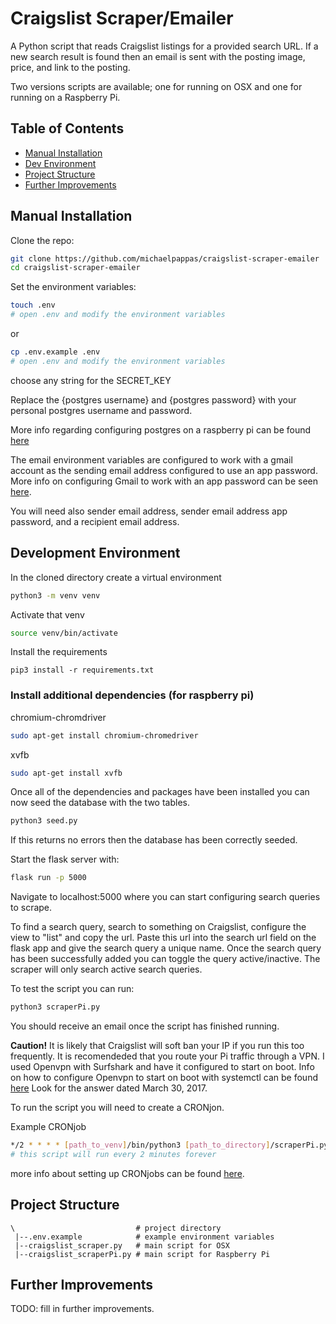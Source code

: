# Craigslist Scraper/Emailer
A Python script that reads Craigslist listings for a provided search URL. If a new search result is found then an email is sent with the posting image, price, and link to the posting.

Two versions scripts are available; one for running on OSX and one for running on a Raspberry Pi.


## Table of Contents
- [Manual Installation](#manual-installation)
- [Dev Environment](#development-environment)
- [Project Structure](#project-structure)
- [Further Improvements](#further-improvements)

## Manual Installation

Clone the repo:

```bash
git clone https://github.com/michaelpappas/craigslist-scraper-emailer
cd craigslist-scraper-emailer
```

Set the environment variables:
```bash
touch .env
# open .env and modify the environment variables
```
or
```bash
cp .env.example .env
# open .env and modify the environment variables
```
choose any string for the SECRET_KEY

Replace the {postgres username} and {postgres password} with your personal postgres username and password.

More info regarding configuring postgres on a raspberry pi can be found [here](https://pimylifeup.com/raspberry-pi-postgresql/)

The email environment variables are configured to work with a gmail account as the sending email address configured to use an app password.
More info on configuring Gmail to work with an app password can be seen [here](https://support.google.com/accounts/answer/185833?hl=en).

You will need also sender email address, sender email address app password, and a recipient email address.


## Development Environment

In the cloned directory create a virtual environment
```bash
python3 -m venv venv
```

Activate that venv
```bash
source venv/bin/activate
```

Install the requirements
```
pip3 install -r requirements.txt
```

### Install additional dependencies (for raspberry pi)

chromium-chromdriver
```bash
sudo apt-get install chromium-chromedriver
```

xvfb
```bash
sudo apt-get install xvfb
```

Once all of the dependencies and packages have been installed you can now seed the database with the two tables.
```bash
python3 seed.py
```
If this returns no errors then the database has been correctly seeded.

Start the flask server with:
```bash
flask run -p 5000
```
Navigate to localhost:5000 where you can start configuring search queries to scrape.

To find a search query, search to something on Craigslist, configure the view to "list" and copy the url.
Paste this url into the search url field on the flask app and give the search query a unique name.
Once the search query has been successfully added you can toggle the query active/inactive.
The scraper will only search active search queries.

To test the script you can run:
```bash
python3 scraperPi.py
```
You should receive an email once the script has finished running.

**Caution!**
It is likely that Craigslist will soft ban your IP if you run this too frequently. It is recomendeded that you route your Pi traffic through a VPN.
I used Openvpn with Surfshark and have it configured to start on boot. Info on how to configure Openvpn to start on boot with systemctl can be found [here](https://askubuntu.com/questions/229800/how-to-auto-start-openvpn-client-on-ubuntu-cli/898437#898437?newreg=b08e700a6d814115b9c33628c7a05891) Look for the answer dated March 30, 2017.

To run the script you will need to create a CRONjon.

Example CRONjob
```bash
*/2 * * * * [path_to_venv]/bin/python3 [path_to_directory]/scraperPi.py
# this script will run every 2 minutes forever
```
more info about setting up CRONjobs can be found [here](https://crontab.guru/).

## Project Structure

```
\                           # project directory
 |--.env.example            # example environment variables
 |--craigslist_scraper.py   # main script for OSX
 |--craigslist_scraperPi.py # main script for Raspberry Pi
```

## Further Improvements

TODO: fill in further improvements.










